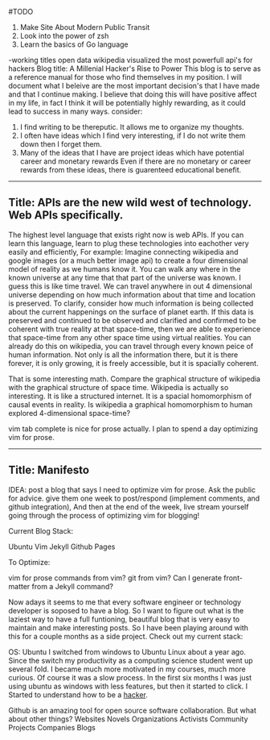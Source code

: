 #TODO
1. Make Site About Modern Public Transit
2. Look into the power of zsh
3. Learn the basics of Go language

-working titles
open data
wikipedia visualized
the most powerfull api's for hackers
Blog title: A Millenial Hacker's Rise to Power
This blog is to serve as a reference manual for those who find themselves in my position. I will document what I beleive are the most important decision's that I have made
and that I continue making. I believe that doing this will have positive affect in my life, in fact I think it will be potentially highly rewarding, as it could lead to success
in many ways. consider:

1. I find writing to be thereputic. It allows me to organize my thoughts.
2. I often have ideas which I find very interesting, if I do not write them down then I forget them.
3. Many of the ideas that I have are project ideas which have potential career and monetary rewards
Even if there are no monetary or career rewards from these ideas, there is guarenteed educational benefit.

---
Title: APIs are the new wild west of technology. Web APIs specifically.
---
The highest level language that exists right now  is web APIs. If you can learn this language, learn to plug these technologies into eachother very easily and efficiently,
For example: Imagine connecting wikipedia and google images (or a much better image api) to create a four dimensional model of reality as we humans know it. You can walk
any where in the known universe at any time that that part of the universe was known. I guess this is like time travel. We can travel anywhere in out 4 dimensional universe
depending on how much information about that time and location is preserved. To clarify, consider how much information is being collected about the current happenings on the
surface of planet earth. If this data is preserved and continued to be observed and clarified and confirmed to be coherent with true reality at that space-time, then we are
able to experience that space-time from any other space time using virtual realities. You can already do this on wikipedia, you can travel through every known peice of human
information. Not only is all the information there, but it is there forever, it is only growing, it is freely accessible, but it is spacially coherent.

That is some interesting math. Compare the graphical structure of wikipedia with the graphical structure of space time. Wikipedia is actually so interesting. It is like a 
structured internet. It is a spacial homomorphism of causal events in reality.
Is wikipedia a graphical homomorphism to human explored 4-dimensional space-time?

vim tab complete is nice for prose actually. I plan to spend a day optimizing vim for prose. 

---
Title: Manifesto
---

IDEA: post a blog that says I need to optimize vim for prose. Ask the public
for advice. give them one week to post/respond (implement comments, and github integration),  And then at the end of the week, live stream yourself going through the
process of optimizing vim for blogging!

Current Blog Stack:

Ubuntu
Vim
Jekyll
Github Pages

To Optimize:

vim for prose
commands from vim? git from vim? Can I generate front-matter from a Jekyll command?

Now adays it seems to me that every software engineer or technology developer is soposed to have a blog. So I want to figure out what is the laziest way
to have a full funtioning, beautiful blog that is very easy to maintain and make interesting posts. So I have been playing around with this for a couple months
as a side project. Check out my current stack:

OS: Ubuntu
I switched from windows to Ubuntu Linux about a year ago. Since the switch my productivity as a computing science student went up several fold. I became much more
motivated in my courses, much more curious. Of course it was a slow process. In the first six months I was just using ubuntu as windows with less features, but then
it started to click. I Started to understand how to be a  <a href="#">hacker</a>. 


Github is an amazing tool for open source software collaboration. But what about other things?
Websites
Novels
Organizations
Activists
Community Projects
Companies
Blogs

